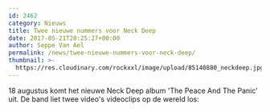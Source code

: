 ```yaml
---
id: 2462
category: Nieuws
title: Twee nieuwe nummers voor Neck Deep
date: 2017-05-21T20:25:27+00:00
author: Seppe Van Ael
permalink: /news/twee-nieuwe-nummers-voor-neck-deep/
thumbnail: >-
  https://res.cloudinary.com/rockxxl/image/upload/85140880_neckdeep.jpg
---
```

18 augustus komt het nieuwe Neck Deep album 'The Peace And The Panic' uit. De band liet twee video's videoclips op de wereld los:
